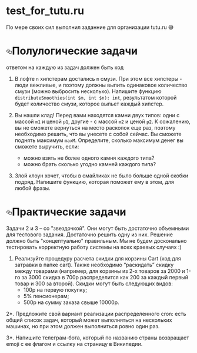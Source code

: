 # test_for_tutu.ru
По мере своих сил выполнил заданние для организации tutu.ru 😅

<h1><a id="user-content-Полулогические-задачи" class="anchor" aria-hidden="true" href="#Полулогические-задачи"><svg class="octicon octicon-link" viewBox="0 0 16 16" version="1.1" width="16" height="16" aria-hidden="true"><path fill-rule="evenodd" d="M4 9h1v1H4c-1.5 0-3-1.69-3-3.5S2.55 3 4 3h4c1.45 0 3 1.69 3 3.5 0 1.41-.91 2.72-2 3.25V8.59c.58-.45 1-1.27 1-2.09C10 5.22 8.98 4 8 4H4c-.98 0-2 1.22-2 2.5S3 9 4 9zm9-3h-1v1h1c1 0 2 1.22 2 2.5S13.98 12 13 12H9c-.98 0-2-1.22-2-2.5 0-.83.42-1.64 1-2.09V6.25c-1.09.53-2 1.84-2 3.25C6 11.31 7.55 13 9 13h4c1.45 0 3-1.69 3-3.5S14.5 6 13 6z"></path></svg></a>Полулогические задачи</h1>
<p>ответом на каждую из задач должен быть код</p>
<ol>
<li>
<p>В лофте <code>n</code> хипстерам достались <code>m</code> смузи.
При этом все хипстеры - люди вежливые, и поэтому должны выпить одинаковое количество смузи (можно выбросить несколько).
Напишите функцию <code>distributeSmoothies(int $m, int $n): int</code>, результатом которой будет количество смузи, которое выпьет каждый хипстер.</p>
</li>
<li>
<p>Вы нашли клад! Перед вами находятся камни двух типов: одни с массой <code>m1</code> и ценой <code>p1</code>, другие - с массой <code>m2</code> и ценой <code>p2</code>.
К сожалению, вы не сможете вернуться на место раскопок еще раз, поэтому необходимо решить, что вы унесете с собой сейчас.
Вы сможете поднять максимум <code>maxM</code>. Определите, сколько максимум денег вы сможете выручить, если:</p>
<ul>
<li>можно взять не более одного камня каждого типа?</li>
<li>можно брать сколько угодно камней каждого типа?</li>
</ul>
</li>
<li>
<p>Злой клоун хочет, чтобы в смайликах не было больше одной скобки подряд. Напишите функцию, которая поможет ему в этом, для любой фразы.</p>
</li>
</ol>
<h1><a id="user-content-Практические-задачи" class="anchor" aria-hidden="true" href="#Практические-задачи"><svg class="octicon octicon-link" viewBox="0 0 16 16" version="1.1" width="16" height="16" aria-hidden="true"><path fill-rule="evenodd" d="M4 9h1v1H4c-1.5 0-3-1.69-3-3.5S2.55 3 4 3h4c1.45 0 3 1.69 3 3.5 0 1.41-.91 2.72-2 3.25V8.59c.58-.45 1-1.27 1-2.09C10 5.22 8.98 4 8 4H4c-.98 0-2 1.22-2 2.5S3 9 4 9zm9-3h-1v1h1c1 0 2 1.22 2 2.5S13.98 12 13 12H9c-.98 0-2-1.22-2-2.5 0-.83.42-1.64 1-2.09V6.25c-1.09.53-2 1.84-2 3.25C6 11.31 7.55 13 9 13h4c1.45 0 3-1.69 3-3.5S14.5 6 13 6z"></path></svg></a>Практические задачи</h1>
<p>Задачи 2 и 3 – со "звездочкой". Они могут быть достаточно объемными для тестового задания. Достаточно решить одну из них. Решение должно быть "концептуально" правильным. Мы не будем досконально тестировать корректную работу системы на всех краевых случаях :)</p>
<ol>
<li>Реализуйте процедуру расчета скидки для корзины Cart (код для затравки в папке cart).
Также необходимо “раскидать” скидку между товарами (например, для корзины из 2-х товаров за 2000 и 1-го за 3000 скидка в 700р распределится как 200 за каждый первый товар и 300 за второй).
Скидки могут быть следующих видов:
<ul>
<li>100р на первую покупку;</li>
<li>5% пенсионерам;</li>
<li>500р на сумму заказа свыше 10000р.</li>
</ul>
</li>
</ol>
<p>2*. Предложите свой вариант реализации распределенного cron: есть общий список задач, который может выполняться на нескольких машинах, но при этом должен выполниться ровно один раз.</p>
<p>3*. Напишите телеграм-бота, который по названию страны возвращает emoji с ее флагом и ссылку на страницу в Википедии.</p>
</article>
      </div>
  </div>


  </div>
  <div class="modal-backdrop js-touch-events"></div>
</div>

    
  </div>

  </div>